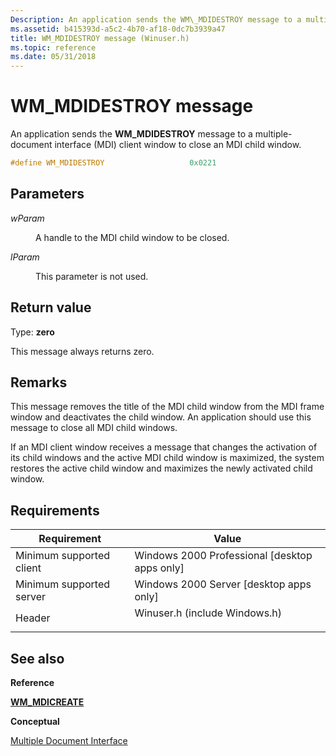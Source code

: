 ```yaml
---
Description: An application sends the WM\_MDIDESTROY message to a multiple-document interface (MDI) client window to close an MDI child window.
ms.assetid: b415393d-a5c2-4b70-af18-0dc7b3939a47
title: WM_MDIDESTROY message (Winuser.h)
ms.topic: reference
ms.date: 05/31/2018
---
```


# WM\_MDIDESTROY message

An application sends the **WM\_MDIDESTROY** message to a multiple-document interface (MDI) client window to close an MDI child window.


```C++
#define WM_MDIDESTROY                   0x0221
```



## Parameters

<dl> <dt>

*wParam* 
</dt> <dd>

A handle to the MDI child window to be closed.

</dd> <dt>

*lParam* 
</dt> <dd>

This parameter is not used.

</dd> </dl>

## Return value

Type: **zero**

This message always returns zero.

## Remarks

This message removes the title of the MDI child window from the MDI frame window and deactivates the child window. An application should use this message to close all MDI child windows.

If an MDI client window receives a message that changes the activation of its child windows and the active MDI child window is maximized, the system restores the active child window and maximizes the newly activated child window.

## Requirements



| Requirement | Value |
|-------------------------------------|----------------------------------------------------------------------------------------------------------|
| Minimum supported client<br/> | Windows 2000 Professional \[desktop apps only\]<br/>                                               |
| Minimum supported server<br/> | Windows 2000 Server \[desktop apps only\]<br/>                                                     |
| Header<br/>                   | <dl> <dt>Winuser.h (include Windows.h)</dt> </dl> |



## See also

<dl> <dt>

**Reference**
</dt> <dt>

[**WM\_MDICREATE**](wm-mdicreate.md)
</dt> <dt>

**Conceptual**
</dt> <dt>

[Multiple Document Interface](multiple-document-interface.md)
</dt> </dl>

 

 




